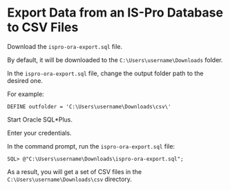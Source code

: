 # Export Data from an IS-Pro Database to CSV Files

Download the `ispro-ora-export.sql` file.

By default, it will be downloaded to the `C:\Users\username\Downloads` folder.

In the `ispro-ora-export.sql` file, change the output folder path to the desired one.

For example:

``` notepad
DEFINE outfolder = 'C:\Users\username\Downloads\csv\'
```

Start Oracle SQL*Plus.

Enter your credentials.

In the command prompt, run the `ispro-ora-export.sql` file:

```sqlplus
SQL> @"C:\Users\username\Downloads\ispro-ora-export.sql";
```

As a result, you will get a set of CSV files in the `C:\Users\username\Downloads\csv` directory.
